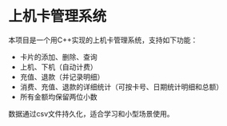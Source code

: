 # 上机卡管理系统

本项目是一个用C++实现的上机卡管理系统，支持如下功能：

- 卡片的添加、删除、查询
- 上机、下机（自动计费）
- 充值、退款（并记录明细）
- 消费、充值、退款的详细统计（可按卡号、日期统计明细和总额）
- 所有金额均保留两位小数

数据通过csv文件持久化，适合学习和小型场景使用。